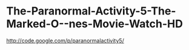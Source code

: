 The-Paranormal-Activity-5-The-Marked-O--nes-Movie-Watch-HD
==========================================================

http://code.google.com/p/paranormalactivity5/
